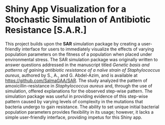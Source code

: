 
# Shiny App Visualization for a Stochastic Simulation of Antibiotic Resistance [S.A.R.]

This project builds upon the **SAR** simulation package by creating a user-friendly interface for users to immediately visualize the effects of varying population parameters on the fitness of a population when placed under environmental stress. The SAR simulation package was originally written to answer questions addressed in the manuscript titled *Genetic basis and patterns of gaining antibiotic resistance of a naïve strain of Staphylococcus aureus*, authored by S., A., and G. Abdel-Azim, and is available at https://github.com/SalmaGAA/SAR. The study analyzed the pattern of amoxicillin-resistance in *Staphylococcus aureus* and, through the use of simulation, offered explanations for the observed step-wise pattern. The simulation package was useful in providing evidence of this step-wise pattern caused by varying levels of complexity in the mutations that bacteria undergo to gain resistance. The ability to set unique initial bacterial population parameters provides flexibility in its usage; however, it lacks a simple user-friendly interface, providing impetus for this Shiny app.
